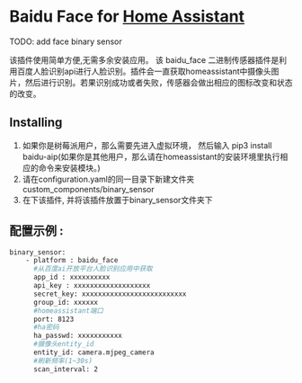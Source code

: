 # Baidu Face for [Home Assistant](https://home-assistant.io)
TODO: add face binary sensor 



该插件使用简单方便,无需多余安装应用。
该 baidu_face 二进制传感器插件是利用百度人脸识别api进行人脸识别。插件会一直获取homeassistant中摄像头图片，然后进行识别。若果识别成功或者失败，传感器会做出相应的图标改变和状态的改变。
    
## Installing
1. 如果你是树莓派用户，那么需要先进入虚拟环境， 然后输入 pip3 install baidu-aip(如果你是其他用户，那么请在homeassistant的安装环境里执行相应的命令来安装模块。)
2. 请在configuration.yaml的同一目录下新建文件夹 custom_components/binary_sensor                              
3. 在下该插件, 并将该插件放置于binary_sensor文件夹下

## 配置示例 :
```bash
binary_sensor:
    - platform : baidu_face
      #从百度ai开放平台人脸识别应用中获取
      app_id : xxxxxxxxxx
      api_key : xxxxxxxxxxxxxxxxxxx
      secret_key: xxxxxxxxxxxxxxxxxxxxxxxxxx
      group_id: xxxxxx
      #homeassistant端口
      port: 8123
      #ha密码
      ha_passwd: xxxxxxxxxxx
      #摄像头entity_id
      entity_id: camera.mjpeg_camera
      #刷新频率(1~30s)
      scan_interval: 2
```
